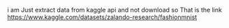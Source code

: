 i am Just extract data from kaggle api and not download
so That is the link
https://www.kaggle.com/datasets/zalando-research/fashionmnist
